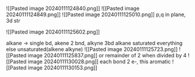 ![[Pasted image 20240111124840.png]]
![[Pasted image 20240111124849.png]]
![[Pasted image 20240111125010.png]]
p,q in plane, 3d str

![[Pasted image 20240111125602.png]]

alkane -> single bd, akene 2 bnd, alkyne 3bd
alkane saturated everything else unsaturated(alkene alkyne)
![[Pasted image 20240111125723.png]]
![[Pasted image 20240111125837.png]]
or remainder of 2 when divided by 4
![[Pasted image 20240111130028.png]]
each bond 2 e-, this aromatic
![[Pasted image 20240111130153.png]]
